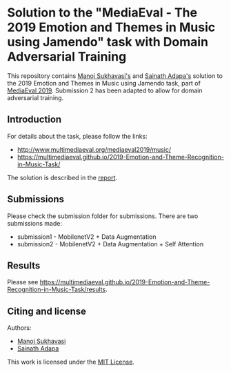 # Solution to the "MediaEval - The 2019 Emotion and Themes in Music using Jamendo" task with Domain Adversarial Training

This repository contains [Manoj Sukhavasi's](https://github.com/manojsukhavasi) and [Sainath Adapa's](https://github.com/sainathadapa) solution to the 2019 Emotion and Themes in Music using Jamendo task, part of [MediaEval 2019](http://www.multimediaeval.org/mediaeval2019/). Submission 2 has been adapted to allow for domain adversarial training.

## Introduction

For details about the task, please follow the links:
- http://www.multimediaeval.org/mediaeval2019/music/
- https://multimediaeval.github.io/2019-Emotion-and-Theme-Recognition-in-Music-Task/

The solution is described in the [report](MediaEval_19_paper_35.pdf).

## Submissions

Please check the submission folder for submissions. There are two submissions made:

- submission1 - MobilenetV2 + Data Augmentation
- submission2 - MobilenetV2 + Data Augmentation + Self Attention

## Results

Please see https://multimediaeval.github.io/2019-Emotion-and-Theme-Recognition-in-Music-Task/results.

## Citing and license

Authors:

- [Manoj Sukhavasi](https://github.com/manojsukhavasi)
- [Sainath Adapa](https://github.com/sainathadapa)

This work is licensed under the [MIT License](LICENSE).
